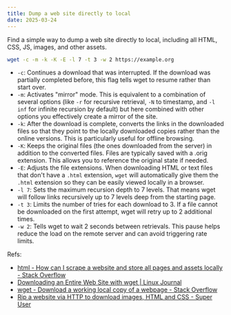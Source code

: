 ```yaml
---
title: Dump a web site directly to local
date: 2025-03-24
---
```


Find a simple way to dump a web site directly to local, including all HTML, CSS, JS, images, and other assets.

```sh
wget -c -m -k -K -E -l 7 -t 3 -w 2 https://example.org
```

- `-c`: Continues a download that was interrupted. If the download was partially completed before, this flag tells wget to resume rather than start over.
- `-m`: Activates "mirror" mode. This is equivalent to a combination of several options (like `-r` for recursive retrieval, `-N` to timestamp, and `-l inf` for infinite recursion by default) but here combined with other options you effectively create a mirror of the site.
- `-k`: After the download is complete, converts the links in the downloaded files so that they point to the locally downloaded copies rather than the online versions. This is particularly useful for offline browsing.
- `-K`: Keeps the original files (the ones downloaded from the server) in addition to the converted files. Files are typically saved with a .orig extension. This allows you to reference the original state if needed.
- `-E`: Adjusts the file extensions. When downloading HTML or text files that don't have a `.html` extension, `wget` will automatically give them the `.html` extension so they can be easily viewed locally in a browser.
- `-l 7`: Sets the maximum recursion depth to 7 levels. That means wget will follow links recursively up to 7 levels deep from the starting page.
- `-t 3`: Limits the number of tries for each download to 3. If a file cannot be downloaded on the first attempt, wget will retry up to 2 additional times.
- `-w 2`: Tells wget to wait 2 seconds between retrievals. This pause helps reduce the load on the remote server and can avoid triggering rate limits.

Refs:

- [html - How can I scrape a website and store all pages and assets locally - Stack Overflow](https://stackoverflow.com/questions/9265172/how-can-i-scrape-a-website-and-store-all-pages-and-assets-locally)
- [Downloading an Entire Web Site with wget | Linux Journal](https://www.linuxjournal.com/content/downloading-entire-web-site-wget)
- [wget - Download a working local copy of a webpage - Stack Overflow](https://stackoverflow.com/questions/6348289/download-a-working-local-copy-of-a-webpage)
- [Rip a website via HTTP to download images, HTML and CSS - Super User](https://superuser.com/questions/130306/rip-a-website-via-http-to-download-images-html-and-css)
